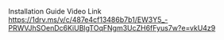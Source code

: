 Installation Guide Video Link <br>
https://1drv.ms/v/c/487e4cf13486b7b1/EW3Y5_-PRWVJhSOenDc6KiUBlgTOqFNgm3UcZH6fFyus7w?e=vkU4z9<br>
